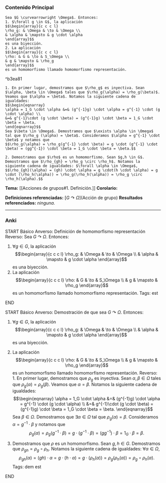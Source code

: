 ### Contenido Principal

```ad-theorem
Sea $G \curvearrowright \Omega$. Entonces:
1. $\forall g \in G$, la aplicación
$$\begin{array}{c c c l}
\rho_g: & \Omega & \to & \Omega \\
& \alpha & \mapsto & g \cdot \alpha
\end{array}$$
es una biyección.
2. La aplicación
$$\begin{array}{c c c l}
\rho: & G & \to & S_\Omega \\
& g & \mapsto & \rho_g
\end{array}$$
es un homomorfismo llamado homomorfismo representación.
```

^b3ea81

```ad-proof
1. En primer lugar, demostramos que $\rho_g$ es inyectiva. Sean $\alpha, \beta \in \Omega$ tales que $\rho_g(\alpha) = \rho_g(\beta)$. Veamos que $\alpha = \beta$. Notamos la siguiente cadena de igualdades:
$$\begin{eqnarray}
\alpha = 1_G \cdot \alpha &=& (g^{-1}g) \cdot \alpha = g^{-1} \cdot (g \cdot \alpha) \\
&=& g^{-1}\cdot (g \cdot \beta) = (g^{-1}g) \cdot \beta = 1_G \cdot \beta = \beta.
\end{eqnarray}$$
Sea $\beta \in \Omega$. Demostramos que $\exists \alpha \in \Omega$ tal que $\rho_g (\alpha) = \beta$. Consideramos $\alpha = g^{-1} \cdot \beta$ y notamos que
$$\rho_g(\alpha) = \rho_g(g^{-1} \cdot \beta) = g \cdot (g^{-1} \cdot \beta) = (gg^{-1}) \cdot \beta = 1_G \cdot \beta = \beta.$$

2. Demostramos que $\rho$ es un homomorfismo. Sean $g,h \in G$. Demostramos que $\rho_{gh} = \rho_g \circ \rho_h$. Notamos la siguiente cadena de igualdades: $\forall \alpha \in \Omega$,
$$\rho_{gh}(\alpha) = (gh) \cdot \alpha = g \cdot(h \cdot \alpha) = g \cdot (\rho_h(\alpha)) = \rho_g(\rho_h(\alpha)) = \rho_g \circ \rho_h(\alpha).$$
```

**Tema:** [[Acciones de grupos#1. Definición.]]
**Corolario:**

**Definiciones referenciadas:** [$G \curvearrowright \Omega$](Acción de grupo)
**Resultados referenciados:** *ninguna.*

---
### Anki

START
Básico
Anverso: Definición de homomorfismo representación
Reverso: Sea $G \curvearrowright \Omega$. Entonces:
1. $\forall g \in G$, la aplicación
$$\begin{array}{c c c l}
\rho_g: & \Omega & \to & \Omega \\
& \alpha & \mapsto & g \cdot \alpha
\end{array}$$
es una biyección.
2. La aplicación
$$\begin{array}{c c c l}
\rho: & G & \to & S_\Omega \\
& g & \mapsto & \rho_g
\end{array}$$
es un homomorfismo llamado homomorfismo representación.
Tags: est
<!--ID: 1731931804892-->
END

START
Básico
Anverso: Demostración de que sea $G \curvearrowright \Omega$. Entonces:
1. $\forall g \in G$, la aplicación
$$\begin{array}{c c c l}
\rho_g: & \Omega & \to & \Omega \\
& \alpha & \mapsto & g \cdot \alpha
\end{array}$$
es una biyección.
2. La aplicación
$$\begin{array}{c c c l}
\rho: & G & \to & S_\Omega \\
& g & \mapsto & \rho_g
\end{array}$$
es un homomorfismo llamado homomorfismo representación.
Reverso: 1. En primer lugar, demostramos que $\rho_g$ es inyectiva. Sean $\alpha, \beta \in \Omega$ tales que $\rho_g(\alpha) = \rho_g(\beta)$. Veamos que $\alpha = \beta$. Notamos la siguiente cadena de igualdades:
$$\begin{eqnarray}
\alpha = 1_G \cdot \alpha &=& (g^{-1}g) \cdot \alpha = g^{-1} \cdot (g \cdot \alpha) \\
&=& g^{-1}\cdot (g \cdot \beta) = (g^{-1}g) \cdot \beta = 1_G \cdot \beta = \beta.
\end{eqnarray}$$
Sea $\beta \in \Omega$. Demostramos que $\exists \alpha \in \Omega$ tal que $\rho_g (\alpha) = \beta$. Consideramos $\alpha = g^{-1} \cdot \beta$ y notamos que
$$\rho_g(\alpha) = \rho_g(g^{-1} \cdot \beta) = g \cdot (g^{-1} \cdot \beta) = (gg^{-1}) \cdot \beta = 1_G \cdot \beta = \beta.$$

2. Demostramos que $\rho$ es un homomorfismo. Sean $g,h \in G$. Demostramos que $\rho_{gh} = \rho_g \circ \rho_h$. Notamos la siguiente cadena de igualdades: $\forall \alpha \in \Omega$,
$$\rho_{gh}(\alpha) = (gh) \cdot \alpha = g \cdot(h \cdot \alpha) = g \cdot (\rho_h(\alpha)) = \rho_g(\rho_h(\alpha)) = \rho_g \circ \rho_h(\alpha).$$
Tags: dem est
<!--ID: 1731931804901-->
END
